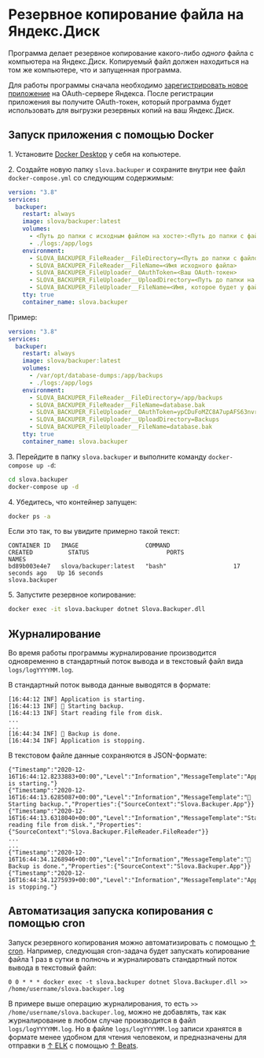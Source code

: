 # Резервное копирование файла на Яндекс.Диск

Программа делает резервное копирование какого-либо *одного* файла с компьютера на Яндекс.Диск. Копируемый файл должен находиться на том же компьютере,
что и запущенная программа.

Для работы программы сначала необходимо [зарегистрировать новое приложение](yandex%20oauth.md) на OAuth-сервере Яндекса. После регистрации приложения
вы получите OAuth-токен, который программа будет использовать для выгрузки резервных копий на ваш Яндекс.Диск.

## Запуск приложения с помощью Docker

1\. Установите [Docker Desktop](https://docs.docker.com/get-docker/) у себя на копьютере.

2\. Создайте новую папку `slova.backuper` и сохраните внутри нее файл `docker-compose.yml` со следующим содержимым:

```yml
version: "3.8"
services:
  backuper:
    restart: always
    image: slova/backuper:latest
    volumes:
      - <Путь до папки с исходным файлом на хосте>:<Путь до папки с файлом внутри контейнера>
      - ./logs:/app/logs
    environment:
      - SLOVA_BACKUPER_FileReader__FileDirectory=<Путь до папки с файлом внутри контейнера>
      - SLOVA_BACKUPER_FileReader__FileName=<Имя исходного файла>
      - SLOVA_BACKUPER_FileUploader__OAuthToken=<Ваш OAuth-токен>
      - SLOVA_BACKUPER_FileUploader__UploadDirectory=<Путь до папки на Яндекс.Диске>
      - SLOVA_BACKUPER_FileUploader__FileName=<Имя, которое будет у файла на Яндекс.Диске>
    tty: true
    container_name: slova.backuper
```

Пример:

```yml
version: "3.8"
services:
  backuper:
    restart: always
    image: slova/backuper:latest
    volumes:
      - /var/opt/database-dumps:/app/backups
      - ./logs:/app/logs
    environment:
      - SLOVA_BACKUPER_FileReader__FileDirectory=/app/backups
      - SLOVA_BACKUPER_FileReader__FileName=database.bak
      - SLOVA_BACKUPER_FileUploader__OAuthToken=ypCDuFoMZC8A7upAFS63nvrH0XYiIJGOxd6W660
      - SLOVA_BACKUPER_FileUploader__UploadDirectory=Backups
      - SLOVA_BACKUPER_FileUploader__FileName=database.bak
    tty: true
    container_name: slova.backuper
```

3\. Перейдите в папку `slova.backuper` и выполните команду `docker-compose up -d`:

```bash
cd slova.backuper
docker-compose up -d
```

4\. Убедитесь, что контейнер запущен:

```bash
docker ps -a
```

Если это так, то вы увидите примерно такой текст:

```output
CONTAINER ID   IMAGE                   COMMAND                  CREATED          STATUS                      PORTS                    NAMES
bd89b003e4e7   slova/backuper:latest   "bash"                   17 seconds ago   Up 16 seconds                                        slova.backuper
```

5\. Запустите резервное копирование:

```bash
docker exec -it slova.backuper dotnet Slova.Backuper.dll
```

## Журналирование

Во время работы программы журналирование производится одновременно в стандартный поток вывода и в текстовый файл вида `logs/logYYYYMM.log`.

В стандартный поток вывода данные выводятся в формате:

```log
[16:44:12 INF] Application is starting.
[16:44:13 INF] 🚀 Starting backup.
[16:44:13 INF] Start reading file from disk.
...
...
[16:44:34 INF] 🏁 Backup is done.
[16:44:34 INF] Application is stopping.
```

В текстовом файле данные сохраняются в JSON-формате:

```log
{"Timestamp":"2020-12-16T16:44:12.8233883+00:00","Level":"Information","MessageTemplate":"Application is starting."}
{"Timestamp":"2020-12-16T16:44:13.6285087+00:00","Level":"Information","MessageTemplate":"🚀 Starting backup.","Properties":{"SourceContext":"Slova.Backuper.App"}}
{"Timestamp":"2020-12-16T16:44:13.6318040+00:00","Level":"Information","MessageTemplate":"Start reading file from disk.","Properties":{"SourceContext":"Slova.Backuper.FileReader.FileReader"}}
...
...
{"Timestamp":"2020-12-16T16:44:34.1268946+00:00","Level":"Information","MessageTemplate":"🏁 Backup is done.","Properties":{"SourceContext":"Slova.Backuper.App"}}
{"Timestamp":"2020-12-16T16:44:34.1275939+00:00","Level":"Information","MessageTemplate":"Application is stopping."}
```

## Автоматизация запуска копирования с помощью cron

Запуск резервного копирования можно автоматизировать с помощью [↑ cron](https://en.wikipedia.org/wiki/Cron). Например, следующая cron-задача будет
запускать копирование файла 1 раз в сутки в полночь и журналировать стандартный поток вывода в текстовый файл:

```
0 0 * * * docker exec -t slova.backuper dotnet Slova.Backuper.dll >> /home/username/slova.backuper.log
```

В примере выше операцию журналирования, то есть `>> /home/username/slova.backuper.log`, можно не добавлять, так как журналирование в любом случае производится в файл `logs/logYYYYMM.log`. Но в файле `logs/logYYYYMM.log` записи хранятся в формате менее удобном для чтения человеком, и предназначены для отправки в [↑ ELK](https://www.elastic.co/what-is/elk-stack) c помощью [↑ Beats](https://www.elastic.co/beats).